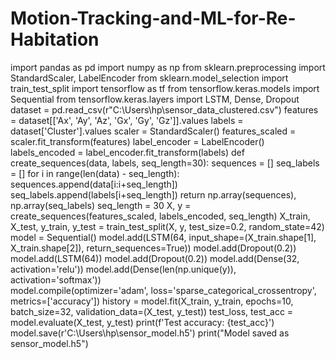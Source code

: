# Motion-Tracking-and-ML-for-Re-Habitation
import pandas as pd
import numpy as np
from sklearn.preprocessing import StandardScaler, LabelEncoder
from sklearn.model_selection import train_test_split
import tensorflow as tf
from tensorflow.keras.models import Sequential
from tensorflow.keras.layers import LSTM, Dense, Dropout
dataset = pd.read_csv(r"C:\Users\hp\sensor_data_clustered.csv")
features = dataset[['Ax', 'Ay', 'Az', 'Gx', 'Gy', 'Gz']].values
labels = dataset['Cluster'].values
scaler = StandardScaler()
features_scaled = scaler.fit_transform(features)
label_encoder = LabelEncoder()
labels_encoded = label_encoder.fit_transform(labels)
def create_sequences(data, labels, seq_length=30):
    sequences = []
    seq_labels = []
    for i in range(len(data) - seq_length):
        sequences.append(data[i:i+seq_length])
        seq_labels.append(labels[i+seq_length])
    return np.array(sequences), np.array(seq_labels)
seq_length = 30
X, y = create_sequences(features_scaled, labels_encoded, seq_length)
X_train, X_test, y_train, y_test = train_test_split(X, y, test_size=0.2, random_state=42)
model = Sequential()
model.add(LSTM(64, input_shape=(X_train.shape[1], X_train.shape[2]), return_sequences=True))
model.add(Dropout(0.2))
model.add(LSTM(64))
model.add(Dropout(0.2))
model.add(Dense(32, activation='relu'))
model.add(Dense(len(np.unique(y)), activation='softmax'))  
model.compile(optimizer='adam', loss='sparse_categorical_crossentropy', metrics=['accuracy'])
history = model.fit(X_train, y_train, epochs=10, batch_size=32, validation_data=(X_test, y_test))
test_loss, test_acc = model.evaluate(X_test, y_test)
print(f'Test accuracy: {test_acc}')
model.save(r'C:\Users\hp\sensor_model.h5')
print("Model saved as sensor_model.h5")
